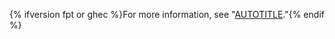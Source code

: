 {% ifversion fpt or ghec %}For more information, see "[AUTOTITLE](/get-started/start-your-journey/hello-world)."{% endif %}
